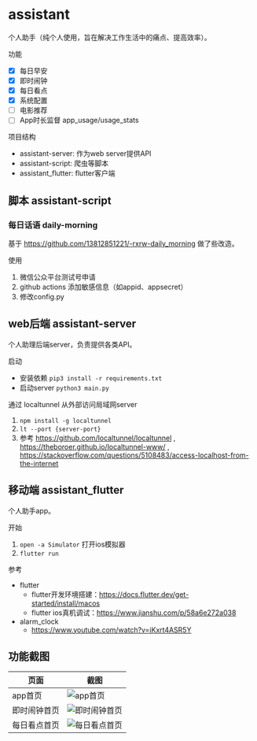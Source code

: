 # assistant
个人助手（纯个人使用，旨在解决工作生活中的痛点、提高效率）。

功能
- [x] 每日早安
- [x] 即时闹钟
- [x] 每日看点
- [x] 系统配置
- [ ] 电影推荐
- [ ] App时长监督 app_usage/usage_stats

项目结构
- assistant-server: 作为web server提供API
- assistant-script: 爬虫等脚本
- assistant_flutter: flutter客户端

## 脚本 assistant-script
### 每日话语 daily-morning
基于 https://github.com/13812851221/-rxrw-daily_morning 做了些改造。

使用
1. 微信公众平台测试号申请 
2. github actions 添加敏感信息（如appid、appsecret）
3. 修改config.py

## web后端 assistant-server
个人助理后端server，负责提供各类API。

启动
- 安装依赖 `pip3 install -r requirements.txt`
- 启动server `python3 main.py`

通过 localtunnel 从外部访问局域网server
1. `npm install -g localtunnel`
2. `lt --port {server-port}`
3. 参考 https://github.com/localtunnel/localtunnel , https://theboroer.github.io/localtunnel-www/ , https://stackoverflow.com/questions/5108483/access-localhost-from-the-internet

## 移动端 assistant_flutter
个人助手app。

开始
1. `open -a Simulator` 打开ios模拟器
2. `flutter run`

参考
- flutter
  - flutter开发环境搭建：https://docs.flutter.dev/get-started/install/macos
  - flutter ios真机调试：https://www.jianshu.com/p/58a6e272a038
- alarm_clock
  - https://www.youtube.com/watch?v=iKxrt4ASR5Y

## 功能截图
|  页面              | 截图  |
|  ----             | ----  |
| app首页            | ![app首页](https://raw.githubusercontent.com/lewiszlw/assistant/main/doc/screenshot_homepage.png) |
| 即时闹钟首页        | ![即时闹钟首页](https://raw.githubusercontent.com/lewiszlw/assistant/main/doc/screenshot_alarm_clock_homepage.png) |
| 每日看点首页        | ![每日看点首页](https://raw.githubusercontent.com/lewiszlw/assistant/main/doc/screenshot_daily_article_homepage.png) |